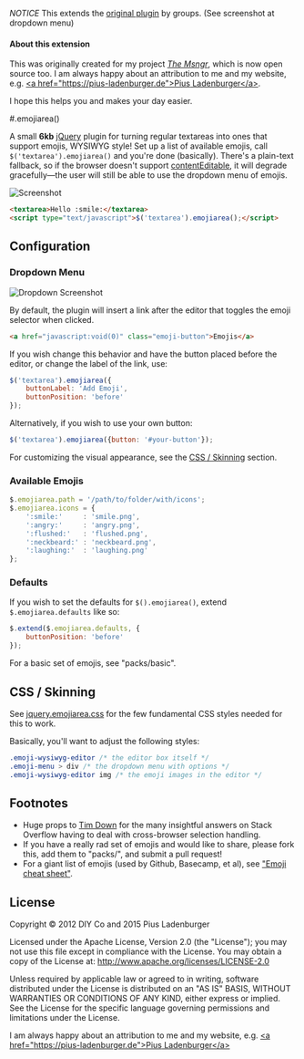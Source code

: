 *NOTICE* This extends the [original plugin](https://github.com/diy/jquery-emojiarea) by groups. (See screenshot at dropdown menu)

#### About this extension
This was originally created for my project [*The Msngr*](https://github.com/GittiHab/TheMsngr), which is now open source too. I am always happy about an attribution to me and my website, e.g. [\<a href="https://pius-ladenburger.de">Pius Ladenburger\</a>](https://pius-ladenburger.de).

I hope this helps you and makes your day easier.

#.emojiarea()

A small **6kb** [jQuery](http://jquery.com/) plugin for turning regular textareas into ones that support emojis, WYSIWYG style! Set up a list of available emojis, call `$('textarea').emojiarea()` and you're done (basically). There's a plain-text fallback, so if the browser doesn't support [contentEditable](http://caniuse.com/#search=contenteditable), it will degrade gracefully—the user will still be able to use the dropdown menu of emojis.

![Screenshot](http://i.imgur.com/C4Z8F.gif)

```html
<textarea>Hello :smile:</textarea>
<script type="text/javascript">$('textarea').emojiarea();</script>
```

## Configuration

### Dropdown Menu

![Dropdown Screenshot](http://i.imgur.com/EuTTpHk.png)

By default, the plugin will insert a link after the editor that toggles the emoji selector when clicked.

```html
<a href="javascript:void(0)" class="emoji-button">Emojis</a>
```

If you wish change this behavior and have the button placed before the editor, or change the label of the link, use:

```javascript
$('textarea').emojiarea({
    buttonLabel: 'Add Emoji',
    buttonPosition: 'before'
});
```

Alternatively, if you wish to use your own button:

```javascript
$('textarea').emojiarea({button: '#your-button'});
```

For customizing the visual appearance, see the [CSS / Skinning](#css--skinning) section.

### Available Emojis

```javascript
$.emojiarea.path = '/path/to/folder/with/icons';
$.emojiarea.icons = {
    ':smile:'     : 'smile.png',
    ':angry:'     : 'angry.png',
    ':flushed:'   : 'flushed.png',
    ':neckbeard:' : 'neckbeard.png',
    ':laughing:'  : 'laughing.png'
};
```

### Defaults

If you wish to set the defaults for `$().emojiarea()`, extend `$.emojiarea.defaults` like so:

```javascript
$.extend($.emojiarea.defaults, {
    buttonPosition: 'before'
});
```

For a basic set of emojis, see "packs/basic". 

## CSS / Skinning

See [jquery.emojiarea.css](https://github.com/diy/jquery-emojiarea/blob/master/jquery.emojiarea.css) for the few fundamental CSS styles needed for this to work.

Basically, you'll want to adjust the following styles:

```css
.emoji-wysiwyg-editor /* the editor box itself */
.emoji-menu > div /* the dropdown menu with options */
.emoji-wysiwyg-editor img /* the emoji images in the editor */
```

## Footnotes

* Huge props to [Tim Down](http://stackoverflow.com/users/96100/tim-down) for the many insightful answers on Stack Overflow having to deal with cross-browser selection handling.
* If you have a really rad set of emojis and would like to share, please fork this, add them to "packs/", and submit a pull request!
* For a giant list of emojis (used by Github, Basecamp, et al), see ["Emoji cheat sheet"](http://www.emoji-cheat-sheet.com/).

## License

Copyright &copy; 2012 DIY Co and 2015 Pius Ladenburger

Licensed under the Apache License, Version 2.0 (the "License"); you may not use this file except in compliance with the License. You may obtain a copy of the License at: http://www.apache.org/licenses/LICENSE-2.0

Unless required by applicable law or agreed to in writing, software distributed under the License is distributed on an "AS IS" BASIS, WITHOUT WARRANTIES OR CONDITIONS OF ANY KIND, either express or implied. See the License for the specific language governing permissions and limitations under the License.

I am always happy about an attribution to me and my website, e.g. [\<a href="https://pius-ladenburger.de">Pius Ladenburger\</a>](https://pius-ladenburger.de)
